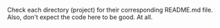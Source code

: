Check each directory (project) for their corresponding README.md file.
Also, don't expect the code here to be good. At all.
